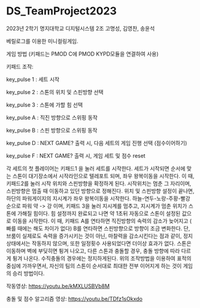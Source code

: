 # DS_TeamProject2023
 2023년 2학기 명지대학교 디지털시스템 2조 고명성, 김영찬, 송윤석

 베릴로그를 이용한 미니컬링게임.
 
게임 방법 (키패드는 PMOD C에 PMOD KYPD모듈을 연결하여 사용)

키패드 조작:

key_pulse 1 : 세트 시작

key_pulse 2 : 스톤의 위치 및 스핀방향 선택

key_pulse 3 : 스톤에 가할 힘 선택

key_pulse A : 직진 방향으로 스위핑 동작

key_pulse B : 스핀 방향으로 스위핑 동작

key_pulse D : NEXT GAME? 출력 시, 다음 세트의 게임 진행 선택 (점수이어하기)

key_pulse F  : NEXT GAME? 출력 시, 게임 세트 및 점수 reset 


각 세트의 첫 플레이어는 키패드1 을 눌러 세트를 시작한다.
세트가 시작되면 순서에 맞는 스톤이 대기장소에서 시작라인으로 텔레포트 되며, 좌우 왕복이동을 시작한다. 이 때, 키패드2를 눌러 시작 위치와 스핀방향을 확정하게 된다. 시작위치는 멈춘 그 자리이며, 스핀방향은 멈출 때 이동하고 있던 방향으로 정해진다.
위치 및 스핀방향 설정이 끝나면, 하단의 파워게이지의 지시계가 좌우 왕복이동을 시작한다. 하늘-연두-노랑-주황-빨강 순으로 파워 약 -> 강 이며, 키패드 3을 눌러 지시계를 멈추고, 지시계가 멈춘 위치가 스톤에 가해질 힘이다.
힘 설정까지 완료되고 나면 약 1초뒤 자동으로 스톤이 설정된 값으로 이동을 시작한다. 이 때, 키패드 A를 연타하면 직진방향의 속력의 감소가 늦어지고 ( 빠를 때에는 해도 차이가 없다) B를 연타하면 스핀방향으로 방향이 조금 변화한다.  단, 브룸이 실제로도 속력을 증가시키는 것이 아닌, 마찰력을 감소시킨다는 점과 같이,  정지상태에서는 작동하지 않으며, 또한 일정횟수 사용되었다면 더이상 효과가 없다.
스톤은 이동하며 벽에 부딪히면 튕겨 나오고, 다른 스톤과 충돌할 경우, 충돌 방향에 따라 다르게 튕겨 나온다.  수직충돌의 경우에는 정지하게된다.
위의 조작방법을 이용하여 표적의 중심에 가까우면서, 자신의 팀의 스톤이 순서대로 최대한 전부 이어지게 하는 것이 게임의 승리 방법이다.

작동영상: https://youtu.be/kMXLUSBVb8M

충돌 및 점수 알고리즘 영상: https://youtu.be/TDfz1sOkxdo

